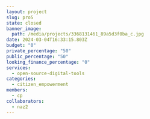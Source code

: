 ```yaml
---
layout: project
slug: pro5
state: closed
banner_image:
  path: /media/projects/3368131461_89a5d3f0ba_c.jpg
date: 2024-03-04T16:33:15.803Z
budget: "0"
private_percentage: "50"
public_percentage: "50"
looking_finance_percentage: "0"
services:
  - open-source-digital-tools
categories:
  - citizen_empowerment
members:
  - cp
collaborators:
  - naz2
---
```

